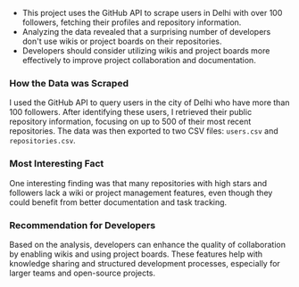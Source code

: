 - This project uses the GitHub API to scrape users in Delhi with over 100 followers, fetching their profiles and repository information.
- Analyzing the data revealed that a surprising number of developers don't use wikis or project boards on their repositories.
- Developers should consider utilizing wikis and project boards more effectively to improve project collaboration and documentation.

### How the Data was Scraped
I used the GitHub API to query users in the city of Delhi who have more than 100 followers. After identifying these users, I retrieved their public repository information, focusing on up to 500 of their most recent repositories. The data was then exported to two CSV files: `users.csv` and `repositories.csv`.

### Most Interesting Fact
One interesting finding was that many repositories with high stars and followers lack a wiki or project management features, even though they could benefit from better documentation and task tracking.

### Recommendation for Developers
Based on the analysis, developers can enhance the quality of collaboration by enabling wikis and using project boards. These features help with knowledge sharing and structured development processes, especially for larger teams and open-source projects.



